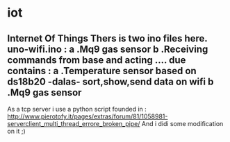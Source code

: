 # iot
Internet Of Things 
Thers is two ino files here.
uno-wifi.ino : 
a .Mq9 gas sensor 
b .Receiving commands from base and acting ....
due contains : 
a .Temperature sensor based on ds18b20 -dalas- sort,show,send data on wifi
b .Mq9 gas sensor 
-------------------------------------

As a tcp server i use a python script founded in : http://www.pierotofy.it/pages/extras/forum/81/1058981-serverclient_multi_thread_errore_broken_pipe/
And i didi some modification on it ;)


